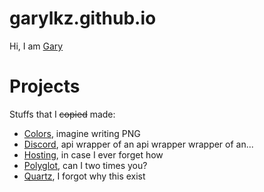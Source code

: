 # garylkz.github.io

Hi, I am [Gary](garylkz)

# Projects

Stuffs that I ~~copied~~ made:

- [Colors](colors), imagine writing PNG
- [Discord](discord), api wrapper of an api wrapper wrapper of an...
- [Hosting](hosting), in case I ever forget how
- [Polyglot](polyglot), can I two times you?
- [Quartz](quartz), I forgot why this exist
